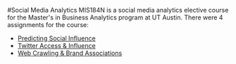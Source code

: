#Social Media Analytics
MIS184N is a social media analytics elective course for the Master's in Business Analytics program at UT Austin. There were 4 assignments for the course:

* [Predicting Social Influence](https://github.com/juliaawu/mis184n-social-media-analytics/tree/master/predicting-social-influence)
* [Twitter Access & Influence](https://github.com/juliaawu/mis184n-social-media-analytics/tree/master/twitter-access-and-influence)
* [Web Crawling & Brand Associations](https://github.com/juliaawu/mis184n-social-media-analytics/tree/master/web-crawling-and-brand-associations)